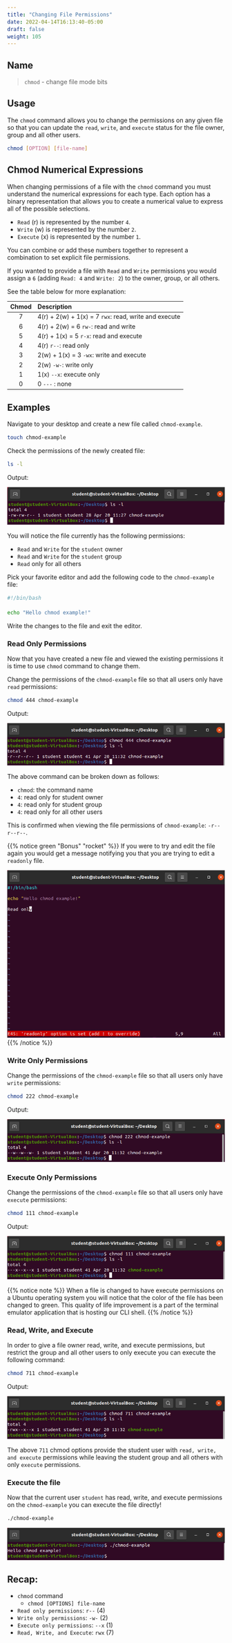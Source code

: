 ```yaml
---
title: "Changing File Permissions"
date: 2022-04-14T16:13:40-05:00
draft: false
weight: 105
---
```


## Name

> `chmod` - change file mode bits

## Usage

The `chmod` command allows you to change the permissions on any given file so that you can update the `read`, `write`, and `execute` status for the file owner, group and all other users.

```bash
chmod [OPTION] [file-name]
```

## Chmod Numerical Expressions

When changing permissions of a file with the `chmod` command you must understand the numerical expressions for each type. Each option has a binary representation that allows you to create a numerical value to express all of the possible selections.
- `Read` (r) is represented by the number `4`.
- `Write` (w) is represented by the number `2`.
- `Execute` (x) is represented by the number `1`.

You can combine or add these numbers together to represent a combination to set explicit file permissions. 

If you wanted to provide a file with `Read` and `Write` permissions you would assign a `6` (adding `Read: 4` and `Write: 2`) to the owner, group, or all others.

See the table below for more explanation:

| Chmod | Description |
| :---: | :--- |
| 7 | 4(r) + 2(w) + 1(x) = 7 `rwx`: read, write and execute |
| 6 | 4(r) + 2(w) = 6 `rw-`: read and write |
| 5 | 4(r) + 1(x) = 5 `r-x`: read and execute |
| 4 | 4(r) `r--`: read only |
| 3 | 2(w) + 1(x) = 3 `-wx`: write and execute |
| 2 | 2(w) `-w-`: write only|
| 1 | 1(x) `--x`: execute only |
| 0 | 0 `---` : none |


## Examples

Navigate to your desktop and create a new file called `chmod-example`.

```bash
touch chmod-example
```

Check the permissions of the newly created file:

```bash
ls -l
```

Output:

![ls -l ~/Desktop output](pictures/check-permissions.png?classes=border)


You will notice the file currently has the following permissions:
- `Read` and `Write` for the `student` owner
- `Read` and `Write` for the `student` group
- `Read` only for all others

Pick your favorite editor and add the following code to the `chmod-example` file:

```bash
#!/bin/bash

echo "Hello chmod example!"
```

Write the changes to the file and exit the editor.

### Read Only Permissions

Now that you have created a new file and viewed the existing permissions it is time to use `chmod` command to change them.

Change the permissions of the `chmod-example` file so that all users only have `read` permissions:

```bash
chmod 444 chmod-example
```

Output:

![chmod 444 chmod-example && ls -l output](pictures/chmod-444.png?classes=border)


The above command can be broken down as follows:

- `chmod`: the command name 
- `4`: read only for student owner
- `4`: read only for student group
- `4`: read only for all other users

This is confirmed when viewing the file permissions of `chmod-example`: `-r--r--r--`.

{{% notice green "Bonus" "rocket" %}}
If you were to try and edit the file again you would get a message notifying you that you are trying to edit a `readonly` file.

![read-only](pictures/read-only.png?classes=border)
{{% /notice %}}

### Write Only Permissions

Change the permissions of the `chmod-example` file so that all users only have `write` permissions:

```bash
chmod 222 chmod-example
```

Output:

![chmod 222 chmod-example && ls -l output](pictures/write-only.png?classes=border)

### Execute Only Permissions

Change the permissions of the `chmod-example` file so that all users only have `execute` permissions:

```bash
chmod 111 chmod-example
```

Output:

![chmod 111 chmod-example && ls -l output](pictures/execute-only.png?classes=border)

{{% notice note %}}
When a file is changed to have execute permissions on a Ubuntu operating system you will notice that the color of the file has been changed to green. This quality of life improvement is a part of the terminal emulator application that is hosting our CLI shell.
{{% /notice %}}

### Read, Write, and Execute

In order to give a file owner read, write, and execute permissions, but restrict the group and all other users to only execute you can execute the following command:

```bash
chmod 711 chmod-example
```

Output:

![chmod 711 chmod-example && ls -l output](pictures/read-write-execute.png?classes=border)

The above `711` chmod options provide the student user with `read, write, and execute` permissions while leaving the student group and all others with only `execute` permissions.

### Execute the file

Now that the current user `student` has read, write, and execute permissions on the `chmod-example` you can execute the file directly!

```bash
./chmod-example
```

![execute-chmod-example](pictures/execute-chmod-example.png?classes=border)

## Recap:
- `chmod` command
  - `chmod [OPTIONS] file-name`
- `Read only permissions`: `r--` (4)
- `Write only permissions`: `-w-` (2)
- `Execute only permissions`: `--x` (1)
- `Read, Write, and Execute`: `rwx` (7)
